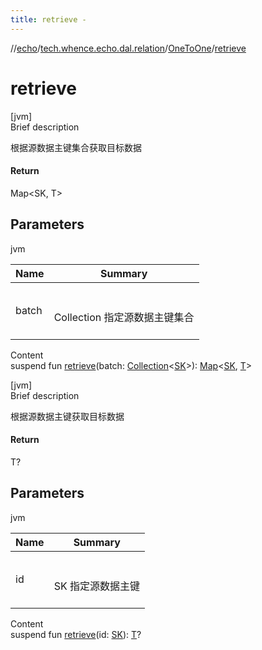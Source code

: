 ```yaml
---
title: retrieve -
---
```

//[echo](../../index.md)/[tech.whence.echo.dal.relation](../index.md)/[OneToOne](index.md)/[retrieve](retrieve.md)



# retrieve  
[jvm]  
Brief description  


根据源数据主键集合获取目标数据



#### Return  


Map<SK, T>



## Parameters  
  
jvm  
  
|  Name|  Summary| 
|---|---|
| batch| <br><br>Collection<SK> 指定源数据主键集合<br><br>
  
  
Content  
suspend fun [retrieve](retrieve.md)(batch: [Collection](https://kotlinlang.org/api/latest/jvm/stdlib/kotlin.collections/-collection/index.html)<[SK](index.md)>): [Map](https://kotlinlang.org/api/latest/jvm/stdlib/kotlin.collections/-map/index.html)<[SK](index.md), [T](index.md)>  


[jvm]  
Brief description  


根据源数据主键获取目标数据



#### Return  


T?



## Parameters  
  
jvm  
  
|  Name|  Summary| 
|---|---|
| id| <br><br>SK 指定源数据主键<br><br>
  
  
Content  
suspend fun [retrieve](retrieve.md)(id: [SK](index.md)): [T](index.md)?  



